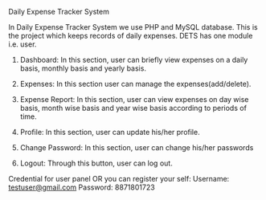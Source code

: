 Daily Expense Tracker System

In Daily Expense Tracker System we use PHP and MySQL database. This is the project which keeps records of daily expenses. DETS has one module i.e. user.

1. Dashboard: In this section, user can briefly view expenses on a daily basis, monthly basis and yearly basis.

2. Expenses: In this section user can manage the expenses(add/delete).

3. Expense Report: In this section, user can view expenses on day wise basis, month wise basis and year wise basis according to periods of time.

4. Profile: In this section, user can update his/her profile.

5. Change Password: In this section, user can change his/her passwords

6. Logout: Through this button, user can log out.


Credential for user panel OR you can register your self:
Username: testuser@gmail.com
Password: 8871801723
